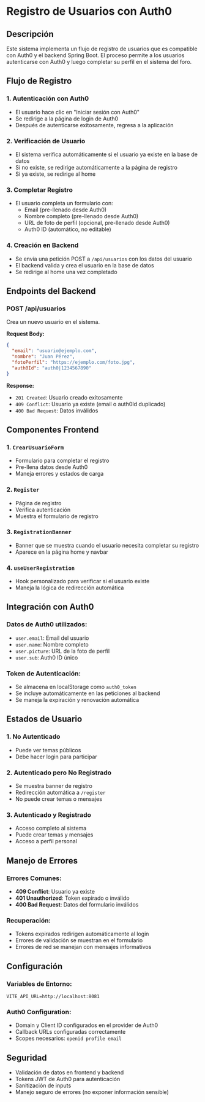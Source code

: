 # Registro de Usuarios con Auth0

## Descripción

Este sistema implementa un flujo de registro de usuarios que es compatible con Auth0 y el backend Spring Boot. El proceso permite a los usuarios autenticarse con Auth0 y luego completar su perfil en el sistema del foro.

## Flujo de Registro

### 1. Autenticación con Auth0
- El usuario hace clic en "Iniciar sesión con Auth0"
- Se redirige a la página de login de Auth0
- Después de autenticarse exitosamente, regresa a la aplicación

### 2. Verificación de Usuario
- El sistema verifica automáticamente si el usuario ya existe en la base de datos
- Si no existe, se redirige automáticamente a la página de registro
- Si ya existe, se redirige al home

### 3. Completar Registro
- El usuario completa un formulario con:
  - Email (pre-llenado desde Auth0)
  - Nombre completo (pre-llenado desde Auth0)
  - URL de foto de perfil (opcional, pre-llenado desde Auth0)
  - Auth0 ID (automático, no editable)

### 4. Creación en Backend
- Se envía una petición POST a `/api/usuarios` con los datos del usuario
- El backend valida y crea el usuario en la base de datos
- Se redirige al home una vez completado

## Endpoints del Backend

### POST /api/usuarios
Crea un nuevo usuario en el sistema.

**Request Body:**
```json
{
  "email": "usuario@ejemplo.com",
  "nombre": "Juan Pérez",
  "fotoPerfil": "https://ejemplo.com/foto.jpg",
  "auth0Id": "auth0|1234567890"
}
```

**Response:**
- `201 Created`: Usuario creado exitosamente
- `409 Conflict`: Usuario ya existe (email o auth0Id duplicado)
- `400 Bad Request`: Datos inválidos

## Componentes Frontend

### 1. `CrearUsuarioForm`
- Formulario para completar el registro
- Pre-llena datos desde Auth0
- Maneja errores y estados de carga

### 2. `Register`
- Página de registro
- Verifica autenticación
- Muestra el formulario de registro

### 3. `RegistrationBanner`
- Banner que se muestra cuando el usuario necesita completar su registro
- Aparece en la página home y navbar

### 4. `useUserRegistration`
- Hook personalizado para verificar si el usuario existe
- Maneja la lógica de redirección automática

## Integración con Auth0

### Datos de Auth0 utilizados:
- `user.email`: Email del usuario
- `user.name`: Nombre completo
- `user.picture`: URL de la foto de perfil
- `user.sub`: Auth0 ID único

### Token de Autenticación:
- Se almacena en localStorage como `auth0_token`
- Se incluye automáticamente en las peticiones al backend
- Se maneja la expiración y renovación automática

## Estados de Usuario

### 1. No Autenticado
- Puede ver temas públicos
- Debe hacer login para participar

### 2. Autenticado pero No Registrado
- Se muestra banner de registro
- Redirección automática a `/register`
- No puede crear temas o mensajes

### 3. Autenticado y Registrado
- Acceso completo al sistema
- Puede crear temas y mensajes
- Acceso a perfil personal

## Manejo de Errores

### Errores Comunes:
- **409 Conflict**: Usuario ya existe
- **401 Unauthorized**: Token expirado o inválido
- **400 Bad Request**: Datos del formulario inválidos

### Recuperación:
- Tokens expirados redirigen automáticamente al login
- Errores de validación se muestran en el formulario
- Errores de red se manejan con mensajes informativos

## Configuración

### Variables de Entorno:
```env
VITE_API_URL=http://localhost:8081
```

### Auth0 Configuration:
- Domain y Client ID configurados en el provider de Auth0
- Callback URLs configuradas correctamente
- Scopes necesarios: `openid profile email`

## Seguridad

- Validación de datos en frontend y backend
- Tokens JWT de Auth0 para autenticación
- Sanitización de inputs
- Manejo seguro de errores (no exponer información sensible) 